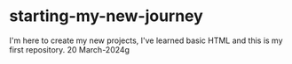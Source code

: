 # starting-my-new-journey
I'm here to create my new projects, I've learned basic HTML and this is my first repository. 20 March-2024g
